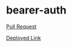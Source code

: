 # bearer-auth
[Pull Request](https://github.com/AnasNemrawi/bearer-auth/pull/1)

[Deployed Link](https://bearer-auth-hjdh.onrender.com)
